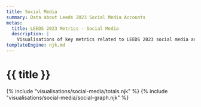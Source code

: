 ```yaml
---
title: Social Media
summary: Data about Leeds 2023 Social Media Accounts 
metas:
  title: LEEDS 2023 Metrics - Social Media
  description: |
    Visualisations of key metrics related to LEEDS 2023 social media accounts.
templateEngine: njk,md
---
```


# {{ title }}

{% include "visualisations/social-media/totals.njk" %}
{% include "visualisations/social-media/social-graph.njk" %}


